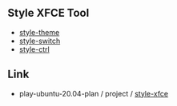

## Style XFCE Tool

* [style-theme](style-theme/)
* [style-switch](style-switch/)
* [style-ctrl](style-ctrl/)


## Link

* play-ubuntu-20.04-plan / project / [style-xfce](https://github.com/samwhelp/play-ubuntu-20.04-plan/tree/master/project/style-xfce)
